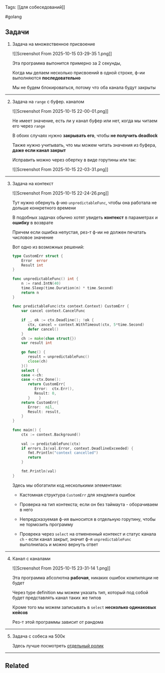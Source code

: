 Tags: [[для собеседований]]

#golang 



## Задачи



1. Задача на множественное присвоение

	![[Screenshot From 2025-10-15 03-29-35 1.png]]
	
	
	Эта программа выпонится примерно за 2 секунды,  
	
	Когда мы делаем несколько присвоений в одной строке, ф-ии выполняются **последовательно**
	
	
	Мы не будем блокироваться, потому что оба канала будут закрыты


---


2. Задача на `range` с буфер. каналом

	![[Screenshot From 2025-10-15 22-00-01.png]]
	
	
	Не имеет значение, есть ли у канал буфер или нет, когда мы читаем его через `range`
	
	В обоих случаях нужно **закрывать его**, чтобы **не получить deadlock**
	
	Также нужно учитывать, что мы можем читать значения из буфера, **даже если канал закрыт**
	
	
	Исправить можно через обертку в виде горутины или так:
	
	![[Screenshot From 2025-10-15 22-03-31.png]]


---


3. Задача на контекст 

	![[Screenshot From 2025-10-15 22-24-26.png]]
	
	Тут нужно обернуть ф-ию `unpredictableFunc`, чтобы она работала не дольше конкретного времени
	
	
	В подобных задачах обычно хотят увидеть **контекст** в параметрах и **ошибку** в возврате
	
	Причем если ошибка непустая, рез-т ф-ии не должен печатать числовое значение
	
	
	
	Вот одно из возможных решений:
	
	```go
	type CustomErr struct {  
	    Error  error  
	    Result int  
	}  
	  
	func unpredictableFunc() int {  
	    n := rand.IntN(40)  
	    time.Sleep(time.Duration(n) * time.Second)  
	    return n  
	}  
	  
	func predictableFunc(ctx context.Context) CustomErr {  
	    var cancel context.CancelFunc  
	  
	    if _, ok := ctx.Deadline(); !ok {  
	       ctx, cancel = context.WithTimeout(ctx, 5*time.Second)  
	       defer cancel()  
	    }  
	    ch := make(chan struct{})  
	    var result int  
	  
	    go func() {  
	       result = unpredictableFunc()  
	       close(ch)  
	    }()  
	    select {  
	    case <-ch:  
	    case <-ctx.Done():  
	       return CustomErr{  
	          Error:  ctx.Err(),  
	          Result: 0,  
	       }    }  
	    return CustomErr{  
	       Error:  nil,  
	       Result: result,  
	    }
	}  
	  
	func main() {  
	    ctx := context.Background()  
	  
	    val := predictableFunc(ctx)  
	    if errors.Is(val.Error, context.DeadlineExceeded) {  
	       fmt.Println("context cancelled")  
	       return  
	    }  
	  
	    fmt.Println(val)  
	}
	```
	
	Здесь мы обогатили код несколькими элементами:
	
	- Кастомная структура `CustomErr` для хендлинга ошибок
	  
	- Проверка на тип контекста; если он без таймаута - оборачиваем в него
	  
	- Непредсказуемая ф-ия выносится в отдельную горутину, чтобы не тормозить программу
	  
	- Проврека через `select` на отмененный контекст и статус канала `ch` - если канал закрыт, значит ф-я `unpredictableFunc` выполнилась и можно вернуть ответ 


---


4. Канал с каналами

	![[Screenshot From 2025-10-15 23-31-14 1.png]]
	
	
	Эта программа абсолютна **рабочая**, никаких ошибок компиляции не будет
	
	Через type definition мы можем указать тип, который под собой будет представлять канал таких же типов
	
	
	Кроме того мы можем записывать в `select` **несколько одинаковых кейсов**
	
	
	Рез-т этой программы зависит от рандома


---


5. Задача с собеса на 500к

	Здесь лучше посмотреть [отдельный ролик](https://www.youtube.com/watch?v=wZCLVt_5-4c)


---


## Related



